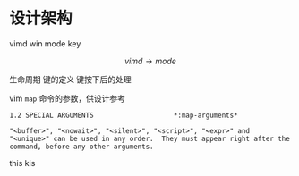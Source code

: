 # 设计架构

vimd
win
mode
key

$$
vimd \rightarrow mode
$$

生命周期
键的定义
键按下后的处理

vim `map` 命令的参数，供设计参考

```help
1.2 SPECIAL ARGUMENTS                    *:map-arguments*

"<buffer>", "<nowait>", "<silent>", "<script>", "<expr>" and
"<unique>" can be used in any order.  They must appear right after the
command, before any other arguments.
```

this kis 